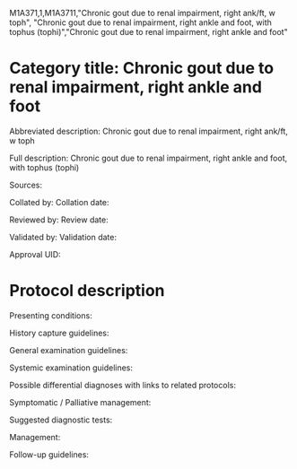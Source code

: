 M1A371,1,M1A3711,"Chronic gout due to renal impairment, right ank/ft, w toph", "Chronic gout due to renal impairment, right ankle and foot, with tophus (tophi)","Chronic gout due to renal impairment, right ankle and foot"
# Category title: Chronic gout due to renal impairment, right ankle and foot

Abbreviated description: Chronic gout due to renal impairment, right ank/ft, w toph

Full description: Chronic gout due to renal impairment, right ankle and foot, with tophus (tophi)

Sources:

Collated by:
Collation date:

Reviewed by:
Review date:

Validated by:
Validation date:

Approval UID:

# Protocol description

Presenting conditions:

History capture guidelines:

General examination guidelines:

Systemic examination guidelines:

Possible differential diagnoses with links to related protocols:

Symptomatic / Palliative management:

Suggested diagnostic tests:

Management:

Follow-up guidelines:
